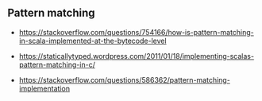 ﻿## Pattern matching

* https://stackoverflow.com/questions/754166/how-is-pattern-matching-in-scala-implemented-at-the-bytecode-level
* https://staticallytyped.wordpress.com/2011/01/18/implementing-scalas-pattern-matching-in-c/

* https://stackoverflow.com/questions/586362/pattern-matching-implementation